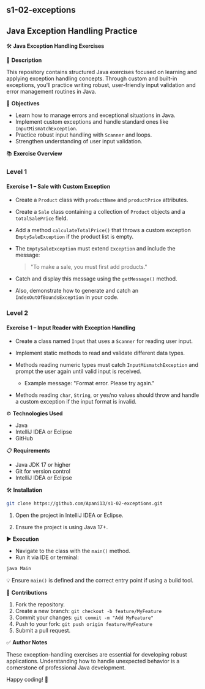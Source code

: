 ## s1-02-exceptions
## Java Exception Handling Practice

🛠️ **Java Exception Handling Exercises**

📝 **Description**

This repository contains structured Java exercises focused on learning and applying exception handling concepts. Through custom and built-in exceptions, you'll practice writing robust, user-friendly input validation and error management routines in Java.

🚀 **Objectives**

* Learn how to manage errors and exceptional situations in Java.
* Implement custom exceptions and handle standard ones like `InputMismatchException`.
* Practice robust input handling with `Scanner` and loops.
* Strengthen understanding of user input validation.


📚 **Exercise Overview**

### Level 1

#### Exercise 1 – Sale with Custom Exception

* Create a `Product` class with `productName` and `productPrice` attributes.
* Create a `Sale` class containing a collection of `Product` objects and a `totalSalePrice` field.
* Add a method `calculateTotalPrice()` that throws a custom exception `EmptySaleException` if the product list is empty.
* The `EmptySaleException` must extend `Exception` and include the message:

  > "To make a sale, you must first add products."
* Catch and display this message using the `getMessage()` method.
* Also, demonstrate how to generate and catch an `IndexOutOfBoundsException` in your code.

### Level 2

#### Exercise 1 – Input Reader with Exception Handling

* Create a class named `Input` that uses a `Scanner` for reading user input.
* Implement static methods to read and validate different data types.

* Methods reading numeric types must catch `InputMismatchException` and prompt the user again until valid input is received.

    * Example message: "Format error. Please try again."
* Methods reading `char`, `String`, or yes/no values should throw and handle a custom exception if the input format is invalid.

⚙️ **Technologies Used**

* Java
* IntelliJ IDEA or Eclipse
* GitHub

📋 **Requirements**

* Java JDK 17 or higher
* Git for version control
* IntelliJ IDEA or Eclipse

🛠️ **Installation**

```bash
git clone https://github.com/Apani13/s1-02-exceptions.git
```

1. Open the project in IntelliJ IDEA or Eclipse.

2. Ensure the project is using Java 17+.

▶️ **Execution**

* Navigate to the class with the `main()` method.
* Run it via IDE or terminal:

```bash
java Main
```

💡 Ensure `main()` is defined and the correct entry point if using a build tool.


🤝 **Contributions**

1. Fork the repository.
2. Create a new branch: `git checkout -b feature/MyFeature`
3. Commit your changes: `git commit -m "Add MyFeature"`
4. Push to your fork: `git push origin feature/MyFeature`
5. Submit a pull request.

✅ **Author Notes**

These exception-handling exercises are essential for developing robust applications. Understanding how to handle unexpected behavior is a cornerstone of professional Java development.

Happy coding! 🚀

